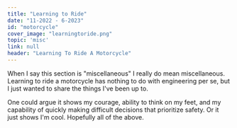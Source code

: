 ```yaml
---
title: "Learning to Ride"
date: "11-2022 - 6-2023"
id: "motorcycle"
cover_image: "learningtoride.png"
topic: 'misc'
link: null
header: "Learning To Ride A Motorcycle"
---
```

When I say this section is "miscellaneous" I really do mean miscellaneous. Learning to ride a motorcycle has nothing to do with engineering per se, but I just wanted to share the things I've been up to. 

One could argue it shows my courage, ability to think on my feet, and my capability of quickly making difficult decisions that prioritize safety. Or it just shows I'm cool. Hopefully all of the above. 